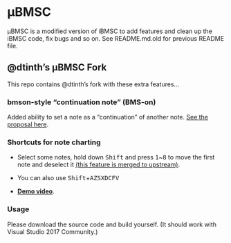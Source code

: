 µBMSC
=====
µBMSC is a modified version of iBMSC to add features and clean up the iBMSC code, fix bugs and so on.
See README.md.old for previous README file.

## @dtinth’s µBMSC Fork

This repo contains @dtinth’s fork with these extra features…

### bmson-style “continuation note” (BMS-on)

Added ability to set a note as a “continuation” of another note. [See the proposal here](https://github.com/zardoru/iBMSC/pull/11).

### Shortcuts for note charting

- Select some notes, hold down <kbd>Shift</kbd> and press <kbd>1</kbd>~<kbd>8</kbd> to move the first note and deselect it [(this feature is merged to upstream)](https://github.com/zardoru/iBMSC/pull/12).

- You can also use <kbd>Shift</kbd>+<kbd>A</kbd><kbd>Z</kbd><kbd>S</kbd><kbd>X</kbd><kbd>D</kbd><kbd>C</kbd><kbd>F</kbd><kbd>V</kbd>

- [**Demo video**](https://twitter.com/bemusegame/status/940609298173911040).

### Usage

Please download the source code and build yourself. (It should work with Visual Studio 2017 Community.)
